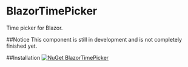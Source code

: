 # BlazorTimePicker
Time picker for Blazor.

##Notice
This component is still in development and is not completely finished yet.

##Installation
[![NuGet BlazorTimePicker](https://img.shields.io/nuget/dt/BlazorTimePicker.svg)](https://www.nuget.org/packages/BlazorTimePicker)
